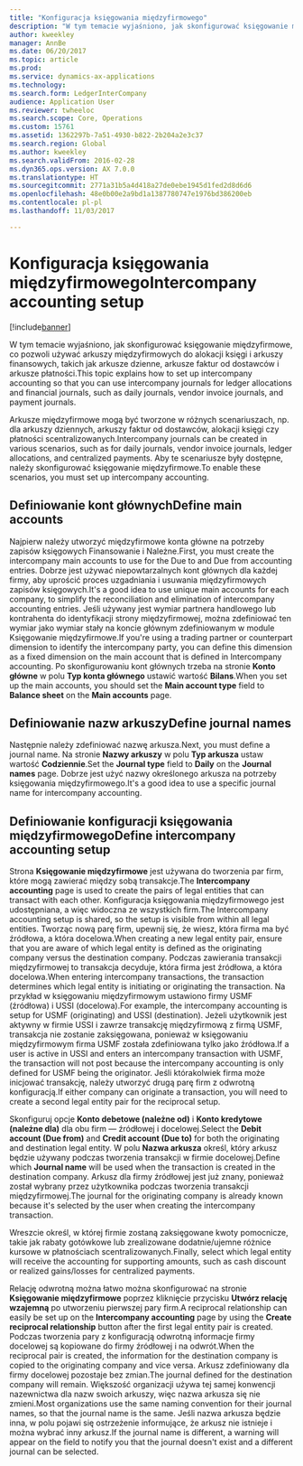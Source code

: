 ```yaml
---
title: "Konfiguracja księgowania międzyfirmowego"
description: "W tym temacie wyjaśniono, jak skonfigurować księgowanie międzyfirmowe, co pozwoli używać arkuszy międzyfirmowych do alokacji księgi i arkuszy finansowych, takich jak arkusze dzienne, arkusze faktur od dostawców i arkusze płatności."
author: kweekley
manager: AnnBe
ms.date: 06/20/2017
ms.topic: article
ms.prod: 
ms.service: dynamics-ax-applications
ms.technology: 
ms.search.form: LedgerInterCompany
audience: Application User
ms.reviewer: twheeloc
ms.search.scope: Core, Operations
ms.custom: 15761
ms.assetid: 1362297b-7a51-4930-b822-2b204a2e3c37
ms.search.region: Global
ms.author: kweekley
ms.search.validFrom: 2016-02-28
ms.dyn365.ops.version: AX 7.0.0
ms.translationtype: HT
ms.sourcegitcommit: 2771a31b5a4d418a27de0ebe1945d1fed2d8d6d6
ms.openlocfilehash: 48e0b00e2a9bd1a1387780747e1976bd386200eb
ms.contentlocale: pl-pl
ms.lasthandoff: 11/03/2017

---
```


# <a name="intercompany-accounting-setup"></a><span data-ttu-id="befd5-103">Konfiguracja księgowania międzyfirmowego</span><span class="sxs-lookup"><span data-stu-id="befd5-103">Intercompany accounting setup</span></span>

[!include[banner](../includes/banner.md)]


<span data-ttu-id="befd5-104">W tym temacie wyjaśniono, jak skonfigurować księgowanie międzyfirmowe, co pozwoli używać arkuszy międzyfirmowych do alokacji księgi i arkuszy finansowych, takich jak arkusze dzienne, arkusze faktur od dostawców i arkusze płatności.</span><span class="sxs-lookup"><span data-stu-id="befd5-104">This topic explains how to set up intercompany accounting so that you can use intercompany journals for ledger allocations and financial journals, such as daily journals, vendor invoice journals, and payment journals.</span></span>

<span data-ttu-id="befd5-105">Arkusze międzyfirmowe mogą być tworzone w różnych scenariuszach, np. dla arkuszy dziennych, arkuszy faktur od dostawców, alokacji księgi czy płatności scentralizowanych.</span><span class="sxs-lookup"><span data-stu-id="befd5-105">Intercompany journals can be created in various scenarios, such as for daily journals, vendor invoice journals, ledger allocations, and centralized payments.</span></span> <span data-ttu-id="befd5-106">Aby te scenariusze były dostępne, należy skonfigurować księgowanie międzyfirmowe.</span><span class="sxs-lookup"><span data-stu-id="befd5-106">To enable these scenarios, you must set up intercompany accounting.</span></span>

## <a name="define-main-accounts"></a><span data-ttu-id="befd5-107">Definiowanie kont głównych</span><span class="sxs-lookup"><span data-stu-id="befd5-107">Define main accounts</span></span>
<span data-ttu-id="befd5-108">Najpierw należy utworzyć międzyfirmowe konta główne na potrzeby zapisów księgowych Finansowanie i Należne.</span><span class="sxs-lookup"><span data-stu-id="befd5-108">First, you must create the intercompany main accounts to use for the Due to and Due from accounting entries.</span></span> <span data-ttu-id="befd5-109">Dobrze jest używać niepowtarzalnych kont głównych dla każdej firmy, aby uprościć proces uzgadniania i usuwania międzyfirmowych zapisów księgowych.</span><span class="sxs-lookup"><span data-stu-id="befd5-109">It's a good idea to use unique main accounts for each company, to simplify the reconciliation and elimination of intercompany accounting entries.</span></span> <span data-ttu-id="befd5-110">Jeśli używany jest wymiar partnera handlowego lub kontrahenta do identyfikacji strony międzyfirmowej, można zdefiniować ten wymiar jako wymiar stały na koncie głównym zdefiniowanym w module Księgowanie międzyfirmowe.</span><span class="sxs-lookup"><span data-stu-id="befd5-110">If you're using a trading partner or counterpart dimension to identify the intercompany party, you can define this dimension as a fixed dimension on the main account that is defined in Intercompany accounting.</span></span> <span data-ttu-id="befd5-111">Po skonfigurowaniu kont głównych trzeba na stronie **Konto główne** w polu **Typ konta głównego** ustawić wartość **Bilans**.</span><span class="sxs-lookup"><span data-stu-id="befd5-111">When you set up the main accounts, you should set the **Main account type** field to **Balance sheet** on the **Main accounts** page.</span></span>

## <a name="define-journal-names"></a><span data-ttu-id="befd5-112">Definiowanie nazw arkuszy</span><span class="sxs-lookup"><span data-stu-id="befd5-112">Define journal names</span></span>
<span data-ttu-id="befd5-113">Następnie należy zdefiniować nazwę arkusza.</span><span class="sxs-lookup"><span data-stu-id="befd5-113">Next, you must define a journal name.</span></span> <span data-ttu-id="befd5-114">Na stronie **Nazwy arkuszy** w polu **Typ arkusza** ustaw wartość **Codziennie**.</span><span class="sxs-lookup"><span data-stu-id="befd5-114">Set the **Journal type** field to **Daily** on the **Journal names** page.</span></span> <span data-ttu-id="befd5-115">Dobrze jest użyć nazwy określonego arkusza na potrzeby księgowania międzyfirmowego.</span><span class="sxs-lookup"><span data-stu-id="befd5-115">It's a good idea to use a specific journal name for intercompany accounting.</span></span>

## <a name="define-intercompany-accounting-setup"></a><span data-ttu-id="befd5-116">Definiowanie konfiguracji księgowania międzyfirmowego</span><span class="sxs-lookup"><span data-stu-id="befd5-116">Define intercompany accounting setup</span></span>
<span data-ttu-id="befd5-117">Strona **Księgowanie międzyfirmowe** jest używana do tworzenia par firm, które mogą zawierać między sobą transakcje.</span><span class="sxs-lookup"><span data-stu-id="befd5-117">The **Intercompany accounting** page is used to create the pairs of legal entities that can transact with each other.</span></span> <span data-ttu-id="befd5-118">Konfiguracja księgowania międzyfirmowego jest udostępniana, a więc widoczna ze wszystkich firm.</span><span class="sxs-lookup"><span data-stu-id="befd5-118">The Intercompany accounting setup is shared, so the setup is visible from within all legal entities.</span></span> <span data-ttu-id="befd5-119">Tworząc nową parę firm, upewnij się, że wiesz, która firma ma być źródłowa, a która docelowa.</span><span class="sxs-lookup"><span data-stu-id="befd5-119">When creating a new legal entity pair, ensure that you are aware of which legal entity is defined as the originating company versus the destination company.</span></span> <span data-ttu-id="befd5-120">Podczas zawierania transakcji międzyfirmowej to transakcja decyduje, która firma jest źródłowa, a która docelowa.</span><span class="sxs-lookup"><span data-stu-id="befd5-120">When entering intercompany transactions, the transaction determines which legal entity is initiating or originating the transaction.</span></span> <span data-ttu-id="befd5-121">Na przykład w księgowaniu międzyfirmowym ustawiono firmy USMF (źródłowa) i USSI (docelowa).</span><span class="sxs-lookup"><span data-stu-id="befd5-121">For example, the intercompany accounting is setup for USMF (originating) and USSI (destination).</span></span> <span data-ttu-id="befd5-122">Jeżeli użytkownik jest aktywny w firmie USSI i zawrze transakcję międzyfirmową z firmą USMF, transakcja nie zostanie zaksięgowana, ponieważ w księgowaniu międzyfirmowym firma USMF została zdefiniowana tylko jako źródłowa.</span><span class="sxs-lookup"><span data-stu-id="befd5-122">If a user is active in USSI and enters an intercompany transaction with USMF, the transaction will not post because the intercompany accounting is only defined for USMF being the originator.</span></span> <span data-ttu-id="befd5-123">Jeśli którakolwiek firma może inicjować transakcję, należy utworzyć drugą parę firm z odwrotną konfiguracją.</span><span class="sxs-lookup"><span data-stu-id="befd5-123">If either company can originate a transaction, you will need to create a second legal entity pair for the reciprocal setup.</span></span> 

<span data-ttu-id="befd5-124">Skonfiguruj opcje **Konto debetowe (należne od)** i **Konto kredytowe (należne dla)** dla obu firm — źródłowej i docelowej.</span><span class="sxs-lookup"><span data-stu-id="befd5-124">Select the **Debit account (Due from)** and **Credit account (Due to)** for both the originating and destination legal entity.</span></span> <span data-ttu-id="befd5-125">W polu **Nazwa arkusza** określ, który arkusz będzie używany podczas tworzenia transakcji w firmie docelowej.</span><span class="sxs-lookup"><span data-stu-id="befd5-125">Define which **Journal name** will be used when the transaction is created in the destination company.</span></span> <span data-ttu-id="befd5-126">Arkusz dla firmy źródłowej jest już znany, ponieważ został wybrany przez użytkownika podczas tworzenia transakcji międzyfirmowej.</span><span class="sxs-lookup"><span data-stu-id="befd5-126">The journal for the originating company is already known because it's selected by the user when creating the intercompany transaction.</span></span> 

<span data-ttu-id="befd5-127">Wreszcie określ, w której firmie zostaną zaksięgowane kwoty pomocnicze, takie jak rabaty gotówkowe lub zrealizowane dodatnie/ujemne różnice kursowe w płatnościach scentralizowanych.</span><span class="sxs-lookup"><span data-stu-id="befd5-127">Finally, select which legal entity will receive the accounting for supporting amounts, such as cash discount or realized gains/losses for centralized payments.</span></span> 

<span data-ttu-id="befd5-128">Relację odwrotną można łatwo można skonfigurować na stronie **Księgowanie międzyfirmowe** poprzez kliknięcie przycisku **Utwórz relację wzajemną** po utworzeniu pierwszej pary firm.</span><span class="sxs-lookup"><span data-stu-id="befd5-128">A reciprocal relationship can easily be set up on the **Intercompany accounting** page by using the **Create reciprocal relationship** button after the first legal entity pair is created.</span></span> <span data-ttu-id="befd5-129">Podczas tworzenia pary z konfiguracją odwrotną informacje firmy docelowej są kopiowane do firmy źródłowej i na odwrót.</span><span class="sxs-lookup"><span data-stu-id="befd5-129">When the reciprocal pair is created, the information for the destination company is copied to the originating company and vice versa.</span></span> <span data-ttu-id="befd5-130">Arkusz zdefiniowany dla firmy docelowej pozostaje bez zmian.</span><span class="sxs-lookup"><span data-stu-id="befd5-130">The journal defined for the destination company will remain.</span></span> <span data-ttu-id="befd5-131">Większość organizacji używa tej samej konwencji nazewnictwa dla nazw swoich arkuszy, więc nazwa arkusza się nie zmieni.</span><span class="sxs-lookup"><span data-stu-id="befd5-131">Most organizations use the same naming convention for their journal names, so that the journal name is the same.</span></span> <span data-ttu-id="befd5-132">Jeśli nazwa arkusza będzie inna, w polu pojawi się ostrzeżenie informujące, że arkusz nie istnieje i można wybrać inny arkusz.</span><span class="sxs-lookup"><span data-stu-id="befd5-132">If the journal name is different, a warning will appear on the field to notify you that the journal doesn't exist and a different journal can be selected.</span></span>




